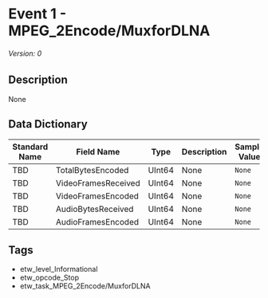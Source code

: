 # Event 1 - MPEG_2Encode/MuxforDLNA
###### Version: 0

## Description
None

## Data Dictionary
|Standard Name|Field Name|Type|Description|Sample Value|
|---|---|---|---|---|
|TBD|TotalBytesEncoded|UInt64|None|`None`|
|TBD|VideoFramesReceived|UInt64|None|`None`|
|TBD|VideoFramesEncoded|UInt64|None|`None`|
|TBD|AudioBytesReceived|UInt64|None|`None`|
|TBD|AudioFramesEncoded|UInt64|None|`None`|

## Tags
* etw_level_Informational
* etw_opcode_Stop
* etw_task_MPEG_2Encode/MuxforDLNA